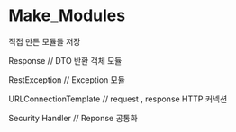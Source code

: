 # Make_Modules
직접 만든 모듈들 저장

Response // DTO 반환 객체 모듈

RestException // Exception 모듈

URLConnectionTemplate // request , response HTTP 커넥션 

Security Handler // Reponse 공통화 
